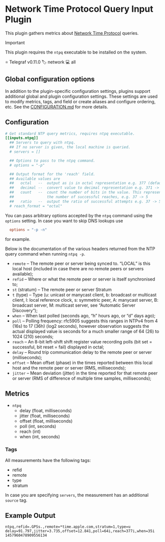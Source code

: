 # Network Time Protocol Query Input Plugin

This plugin gathers metrics about [Network Time Protocol][ntp] queries.

> [!IMPORTANT]
> This plugin requires the `ntpq` executable to be installed on the system.

⭐ Telegraf v0.11.0
🏷️ network
💻 all

[ntp]: https://ntp.org/

## Global configuration options <!-- @/docs/includes/plugin_config.md -->

In addition to the plugin-specific configuration settings, plugins support
additional global and plugin configuration settings. These settings are used to
modify metrics, tags, and field or create aliases and configure ordering, etc.
See the [CONFIGURATION.md][CONFIGURATION.md] for more details.

[CONFIGURATION.md]: ../../../docs/CONFIGURATION.md#plugins

## Configuration

```toml @sample.conf
# Get standard NTP query metrics, requires ntpq executable.
[[inputs.ntpq]]
  ## Servers to query with ntpq.
  ## If no server is given, the local machine is queried.
  # servers = []

  ## Options to pass to the ntpq command.
  # options = "-p"

  ## Output format for the 'reach' field.
  ## Available values are
  ##   octal   --  output as is in octal representation e.g. 377 (default)
  ##   decimal --  convert value to decimal representation e.g. 371 -> 249
  ##   count   --  count the number of bits in the value. This represents
  ##               the number of successful reaches, e.g. 37 -> 5
  ##   ratio   --  output the ratio of successful attempts e.g. 37 -> 5/8 = 0.625
  # reach_format = "octal"
```

You can pass arbitrary options accepted by the `ntpq` command using the
`options` setting. In case you want to skip DNS lookups use

```toml
  options = "-p -n"
```

for example.

Below is the documentation of the various headers returned from the NTP query
command when running `ntpq -p`.

- `remote` – The remote peer or server being synced to. “LOCAL” is this local
    host (included in case there are no remote peers or servers available);
- `refid` – Where or what the remote peer or server is itself synchronised to;
- `st` (stratum) – The remote peer or server Stratum
- `t` (type) – Type (u: unicast or manycast client, b: broadcast or multicast
    client, l: local reference clock, s: symmetric peer, A: manycast server,
    B: broadcast server, M: multicast server, see “Automatic Server Discovery“);
- `when` – When last polled (seconds ago, “h” hours ago, or “d” days ago);
- `poll` – Polling frequency: rfc5905 suggests this ranges in NTPv4 from 4 (16s)
    to 17 (36h) (log2 seconds), however observation suggests the actual
    displayed value is seconds for a much smaller range of 64 (26) to 1024
    (210) seconds;
- `reach` – An 8-bit left-shift shift register value recording polls
    (bit set = successful, bit reset = fail) displayed in octal;
- `delay` – Round trip communication delay to the remote peer or server
    (milliseconds);
- `offset` – Mean offset (phase) in the times reported between this local host
    and the remote peer or server (RMS, milliseconds);
- `jitter` – Mean deviation (jitter) in the time reported for that remote peer
    or server (RMS of difference of multiple time samples, milliseconds);

## Metrics

- `ntpq`
  - delay (float, milliseconds)
  - jitter (float, milliseconds)
  - offset (float, milliseconds)
  - poll (int, seconds)
  - reach (int)
  - when (int, seconds)

### Tags

All measurements have the following tags:

- refid
- remote
- type
- stratum

In case you are specifying `servers`, the measurement has an
additional `source` tag.

## Example Output

```text
ntpq,refid=.GPSs.,remote=*time.apple.com,stratum=1,type=u delay=91.797,jitter=3.735,offset=12.841,poll=64i,reach=377i,when=35i 1457960478909556134
```
